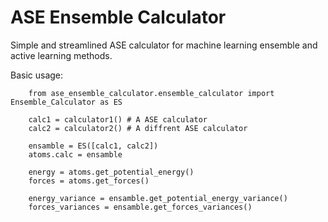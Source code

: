 # ASE Ensemble Calculator

Simple and streamlined ASE calculator for machine learning ensemble and active learning methods.

Basic usage:
```
    from ase_ensemble_calculator.ensemble_calculator import Ensemble_Calculator as ES

    calc1 = calculator1() # A ASE calculator
    calc2 = calculator2() # A diffrent ASE calculator

    ensamble = ES([calc1, calc2])
    atoms.calc = ensamble

    energy = atoms.get_potential_energy()
    forces = atoms.get_forces()

    energy_variance = ensamble.get_potential_energy_variance()
    forces_variances = ensamble.get_forces_variances()
```
